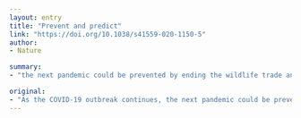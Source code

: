 ```yaml
---
layout: entry
title: "Prevent and predict"
link: "https://doi.org/10.1038/s41559-020-1150-5"
author:
- Nature

summary:
- "the next pandemic could be prevented by ending the wildlife trade and reinvesting in the monitoring of potential zoonoses. As the COVID-19 outbreak continues, the next Pandemic can be prevented. The pandemie could be stopped by ending the trade and investing in monitoring potential zeanoses and monitoring. a re-investment could be needed to stop the next outbreak. COVId-19 outbreak could be triggered by end of the wild wildlife trade. Potential a new panda could be prevent by ending wildlife trade as the next. could be saved. the monitoring potential potential."

original:
- "As the COVID-19 outbreak continues, the next pandemic could be prevented by ending the wildlife trade and reinvesting in the monitoring of potential zoonoses."
---
```


